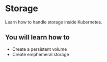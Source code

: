 # Storage

Learn how to handle storage inside Kubernetes.


## You will learn how to
- Create a persistent volume
- Create emphemeral storage
